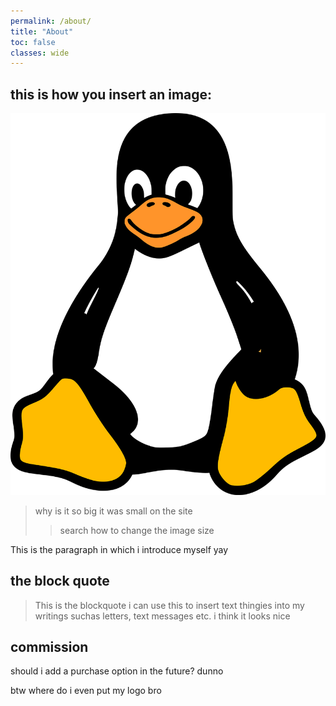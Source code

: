 ```yaml
---
permalink: /about/
title: "About"
toc: false
classes: wide
---
```




##  this is how you insert an image: 

![Tux, the Linux mascot](/assets/images/tux.png)

> why is it so big it was small on the site 
>>search how to change the image size 

This is the paragraph in which i introduce myself yay

## the block quote

> This is the blockquote i can use this to insert text thingies into my writings suchas letters, text messages etc. i think it looks nice


## commission

should i add a purchase option in the future? dunno

btw where do i even put my logo bro


